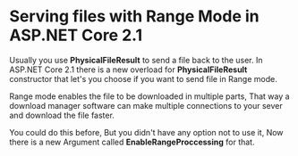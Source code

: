 # Serving files with Range Mode in ASP.NET Core 2.1

Usually you use **PhysicalFileResult** to send a file back to the user. In ASP.NET Core 2.1 there is a new overload for **PhysicalFileResult** constructor that let's you choose if you want to send file in Range mode.

Range mode enables the file to be downloaded in multiple parts, That way a download manager software can make multiple connections to your sever and download the file faster.

You could do this before, But you didn't have any option not to use it, Now there is a new Argument called **EnableRangeProccessing** for that.
